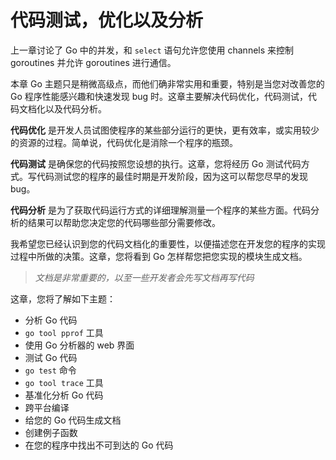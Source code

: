 # **代码测试，优化以及分析**

上一章讨论了 Go 中的并发，和 `select` 语句允许您使用 channels 来控制 goroutines 并允许 goroutines 进行通信。

本章 Go 主题只是稍微高级点，而他们确非常实用和重要，特别是当您对改善您的 Go 程序性能感兴趣和快速发现 bug 时。这章主要解决代码优化，代码测试，代码文档化以及代码分析。

**代码优化** 是开发人员试图使程序的某些部分运行的更快，更有效率，或实用较少的资源的过程。简单说，代码优化是消除一个程序的瓶颈。

**代码测试** 是确保您的代码按照您设想的执行。这章，您将经历 Go 测试代码方式。写代码测试您的程序的最佳时期是开发阶段，因为这可以帮您尽早的发现 bug。

**代码分析** 是为了获取代码运行方式的详细理解测量一个程序的某些方面。代码分析的结果可以帮助您决定您的代码哪些部分需要修改。

我希望您已经认识到您的代码文档化的重要性，以便描述您在开发您的程序的实现过程中所做的决策。这章，您将看到 Go 怎样帮您把您实现的模块生成文档。

> *文档是非常重要的，以至一些开发者会先写文档再写代码*

这章，您将了解如下主题：

+ 分析 Go 代码
+ `go tool pprof` 工具
+ 使用 Go 分析器的 web 界面
+ 测试 Go 代码
+ `go test` 命令
+ `go tool trace` 工具
+ 基准化分析 Go 代码
+ 跨平台编译
+ 给您的 Go 代码生成文档
+ 创建例子函数
+ 在您的程序中找出不可到达的 Go 代码
